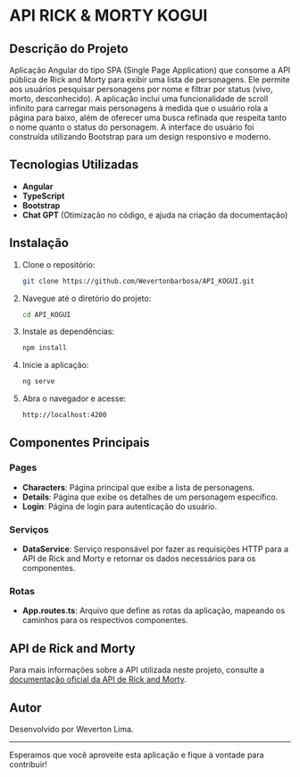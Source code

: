 # API RICK & MORTY KOGUI

## Descrição do Projeto
Aplicação Angular do tipo SPA (Single Page Application) que consome a API pública de Rick and Morty para exibir uma lista de personagens. Ele permite aos usuários pesquisar personagens por nome e filtrar por status (vivo, morto, desconhecido). A aplicação inclui uma funcionalidade de scroll infinito para carregar mais personagens à medida que o usuário rola a página para baixo, além de oferecer uma busca refinada que respeita tanto o nome quanto o status do personagem. A interface do usuário foi construída utilizando Bootstrap para um design responsivo e moderno.

## Tecnologias Utilizadas
- **Angular**
- **TypeScript**
- **Bootstrap**
- **Chat GPT** (Otimização no código, e ajuda na criação da documentação)

## Instalação
1. Clone o repositório:
    ```bash
    git clone https://github.com/Wevertonbarbosa/API_KOGUI.git
    ```
2. Navegue até o diretório do projeto:
    ```bash
    cd API_KOGUI
    ```
3. Instale as dependências:
    ```bash
    npm install
    ```
4. Inicie a aplicação:
    ```bash
    ng serve
    ```
5. Abra o navegador e acesse:
    ```plaintext
    http://localhost:4200
    ```

## Componentes Principais
### Pages
- **Characters**: Página principal que exibe a lista de personagens.
- **Details**: Página que exibe os detalhes de um personagem específico.
- **Login**: Página de login para autenticação do usuário.

### Serviços
- **DataService**: Serviço responsável por fazer as requisições HTTP para a API de Rick and Morty e retornar os dados necessários para os componentes.

### Rotas
- **App.routes.ts**: Arquivo que define as rotas da aplicação, mapeando os caminhos para os respectivos componentes.

## API de Rick and Morty
Para mais informações sobre a API utilizada neste projeto, consulte a [documentação oficial da API de Rick and Morty](https://rickandmortyapi.com/).

## Autor
Desenvolvido por Weverton Lima.

---

Esperamos que você aproveite esta aplicação e fique à vontade para contribuir!
